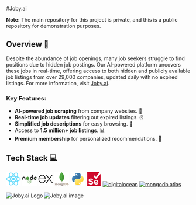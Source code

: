 #Joby.ai 

**Note:** The main repository for this project is private, and this is a public repository for demonstration purposes.

## Overview 🌟

Despite the abundance of job openings, many job seekers struggle to find positions due to hidden job postings. Our AI-powered platform uncovers these jobs in real-time, offering access to both hidden and publicly available job listings from over 29,000 companies, updated daily with no expired listings. For more information, visit [Joby.ai](https://www.joby.ai/).

### Key Features:
- **AI-powered job scraping** from company websites. 🤖
- **Real-time job updates** filtering out expired listings. ⏰
- **Simplified job descriptions** for easy browsing. 📄
- Access to **1.5 million+ job listings**. 📊
- **Premium membership** for personalized recommendations. 🔑

## Tech Stack 💻

<p align="left">
  <a href="https://reactjs.org/" target="_blank"><img src="https://raw.githubusercontent.com/devicons/devicon/master/icons/react/react-original.svg" alt="react" width="40" height="40"/></a>
  <a href="https://nodejs.org" target="_blank"><img src="https://raw.githubusercontent.com/devicons/devicon/master/icons/nodejs/nodejs-original-wordmark.svg" alt="nodejs" width="40" height="40"/></a>
  <a href="https://expressjs.com" target="_blank"><img src="https://raw.githubusercontent.com/devicons/devicon/master/icons/express/express-original.svg" alt="express" width="40" height="40"/></a>
  <a href="https://www.mongodb.com/" target="_blank"><img src="https://raw.githubusercontent.com/devicons/devicon/master/icons/mongodb/mongodb-original-wordmark.svg" alt="mongodb" width="40" height="40"/></a>
  <a href="https://www.python.org" target="_blank"><img src="https://raw.githubusercontent.com/devicons/devicon/master/icons/python/python-original.svg" alt="python" width="40" height="40"/></a>
  <a href="https://www.selenium.dev/" target="_blank"><img src="https://raw.githubusercontent.com/devicons/devicon/master/icons/selenium/selenium-original.svg" alt="selenium" width="40" height="40"/></a>
  <a href="https://www.digitalocean.com/" target="_blank"><img src="https://www.vectorlogo.zone/logos/digitalocean/digitalocean-icon.svg" alt="digitalocean" width="40" height="40"/></a>
  <a href="https://www.mongodb.com/cloud/atlas" target="_blank"><img src="https://www.vectorlogo.zone/logos/mongodb/mongodb-ar21.svg" alt="mongodb atlas" width="100" height="40"/></a>
</p>

![Joby.ai Logo](https://i.postimg.cc/BQ04dkb1/ff.png)
![Joby.ai image](https://i.postimg.cc/kXSG3W7B/image.png)
